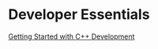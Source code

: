 # Developer Essentials

[Getting Started with C++ Development](https://www.youtube.com/watch?v=NReDubvNjRg)
